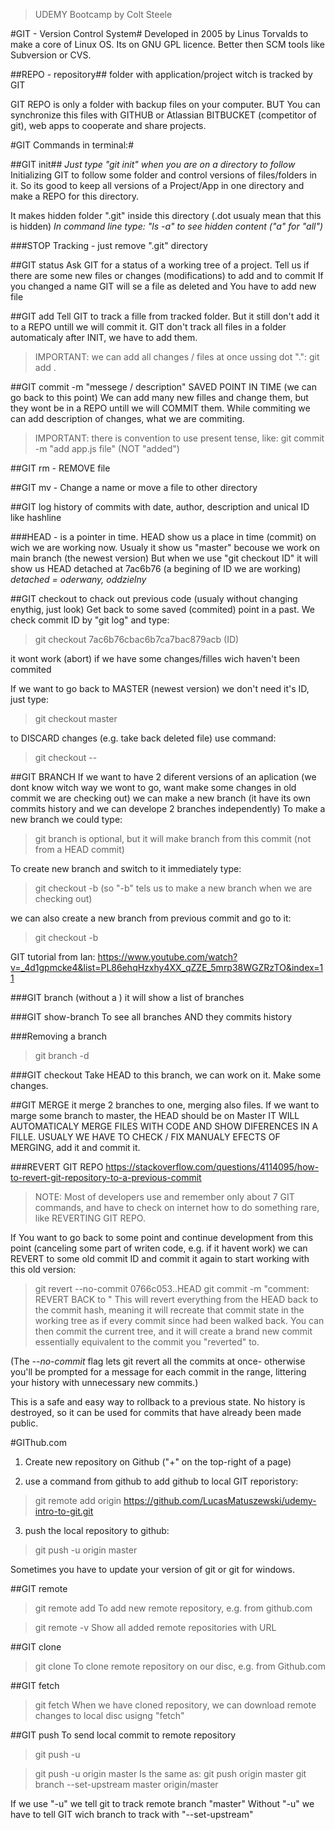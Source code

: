 >UDEMY Bootcamp by Colt Steele

#GIT - Version Control System#
Developed in 2005 by Linus Torvalds to make a core of Linux OS. Its on GNU GPL licence.
Better then SCM tools like Subversion or CVS.

##REPO - repository##
folder with application/project witch is tracked by GIT

GIT REPO is only a folder with backup files on your computer.
BUT You can synchronize this files with GITHUB or Atlassian BITBUCKET (competitor of git), web apps to cooperate and share projects.

#GIT Commands in terminal:#

##GIT init##
*Just type "git init" when you are on a directory to follow*
Initializing GIT to follow some folder and control versions of files/folders in it.
So its good to keep all versions of a Project/App in one directory and make a REPO for this directory.

It makes hidden folder ".git" inside this directory (.dot usualy mean that this is hidden)
*In command line type: "ls -a" to see hidden content ("a" for "all")*

###STOP Tracking - just remove ".git" directory


##GIT status
Ask GIT for a status of a working tree of a project.
Tell us if there are some new files or changes (modifications) to add and to commit
If you changed a name GIT will se a file as deleted and You have to add new file

##GIT add
Tell GIT to track a fille from tracked folder.
But it still don't add it to a REPO untill we will commit it.
GIT don't track all files in a folder automaticaly after INIT, we have to add them.

> IMPORTANT: we can add all changes / files at once ussing dot ".":
> git add .

##GIT commit -m "messege / description"
SAVED POINT IN TIME (we can go back to this point)
We can add many new filles and change them, but they wont be in a REPO untill we will COMMIT them.
While commiting we can add description of changes, what we are commiting.

> IMPORTANT: there is convention to use present tense, like:
> git commit -m "add app.js file" (NOT "added")

##GIT rm - REMOVE file

##GIT mv - Change a name or move a file to other directory


##GIT log
history of commits with date, author, description and unical ID like hashline


###HEAD - is a pointer in time.
HEAD show us a place in time (commit) on wich we are working now.
Usualy it show us "master" becouse we work on main branch (the newest version)
But when we use "git checkout ID" it will show us HEAD detached at 7ac6b76 (a begining of ID we are working)
*detached = oderwany, oddzielny*


##GIT checkout
to chack out previous code (usualy without changing enythig, just look)
Get back to some saved (commited) point in a past. We check commit ID by "git log" and type:
> git checkout 7ac6b76cbac6b7ca7bac879acb (ID)

it wont work (abort) if we have some changes/filles wich haven't been commited

If we want to go back to MASTER (newest version) we don't need it's ID, just type:
> git checkout master

to DISCARD changes (e.g. take back deleted file) use command:
> git checkout -- <file-name like: app.js>

##GIT BRANCH <branch-name>
If we want to have 2 diferent versions of an aplication (we dont know witch way we wont to go, want make some changes in old commit we are checking out) we can make a new branch (it have its own commits history and we can develope 2 branches independently)
To make a new branch we could type:
> git branch <branch-name> <commit id>
> <commit id> is optional, but it will make branch from this commit (not from a HEAD commit)

To create new branch and switch to it immediately type:
> git checkout -b <new-branch-name>
(so "-b" tels us to make a new branch when we are checking out)

we can also create a new branch from previous commit and go to it:
> git checkout -b <new-branch-name> <commit-id>


GIT tutorial from Ian:
https://www.youtube.com/watch?v=_4d1gpmcke4&list=PL86ehqHzxhy4XX_qZZE_5mrp38WGZRzTO&index=11

###GIT branch
(without a <branch-name>) it will show a list of branches

###GIT show-branch
To see all branches AND they commits history

###Removing a branch
> git branch -d <branch-name>

###GIT checkout <branch-name>
	Take HEAD to this branch, we can work on it. Make some changes.


##GIT MERGE <branch-name>
it merge 2 branches to one, merging also files.
If we want to marge some branch to master, the HEAD should be on Master
IT WILL AUTOMATICALY MERGE FILES WITH CODE AND SHOW DIFERENCES IN A FILLE.
USUALY WE HAVE TO CHECK / FIX MANUALY EFECTS OF MERGING, add it and commit it.


###REVERT GIT REPO
https://stackoverflow.com/questions/4114095/how-to-revert-git-repository-to-a-previous-commit

> NOTE:
> Most of developers use and remember only about 7 GIT commands,
> and have to check on internet how to do something rare, like REVERTING GIT REPO.

If You want to go back to some point and continue development from this point (canceling some part of writen code, e.g. if it havent work) we can REVERT to some old commit ID and commit it again to start working with this old version:

> git revert --no-commit 0766c053..HEAD
> git commit -m "comment: REVERT BACK to <ID>"
This will revert everything from the HEAD back to the commit hash, meaning it will recreate that commit state in the working tree as if every commit since had been walked back. You can then commit the current tree, and it will create a brand new commit essentially equivalent to the commit you "reverted" to.

(The *--no-commit* flag lets git revert all the commits at once- otherwise you'll be prompted for a message for each commit in the range, littering your history with unnecessary new commits.)

This is a safe and easy way to rollback to a previous state. No history is destroyed, so it can be used for commits that have already been made public.


#GIThub.com

1. Create new repository on Github ("+" on the top-right of a page)

2. use a command from github to add github to local GIT reporistory:
> git remote add origin https://github.com/LucasMatuszewski/udemy-intro-to-git.git

3. push the local repository to github:
> git push -u origin master

Sometimes you have to update your version of git or git for windows.

##GIT remote
> git remote add <shortcut-name> <remote-url>
	To add new remote repository, e.g. from github.com 

> git remote -v
	Show all added remote repositories with URL

##GIT clone
> git clone <remote-repository-url>
	To clone remote repository on our disc, e.g. from Github.com

##GIT fetch
> git fetch <remote-repository-name>
	When we have cloned repository, we can download remote changes to local disc usigng "fetch"


##GIT push
To send local commit to remote repository
> git push -u <remote-repository-name> <branch>

> git push -u origin master
Is the same as:
> git push origin master
> git branch --set-upstream master origin/master

If we use "-u" we tell git to track remote branch "master"
Without "-u" we have to tell GIT wich branch to track with "--set-upstream"